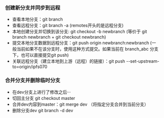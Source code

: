 ### 创建新分支并同步到远程
* 查看本地分支：git branch
* 查看远程分支：git branch -a (remotes开头的是远程分支)
* 本地创建分支并切换到该分支: git checkout -b newbranch (等价于 git branch newbranch + git checkout newbranch)
* 提交本地分支数据到远程分支：git push origin newbranch:newbranch (一般当前如果不在该分支时，使用这种方式提交。如果当前在 branch_abc 分支下，也可以直接提交git push)
* 关联远程分支（建立本地到上游（远程）的链接）：git push --set-upstream-to=origin/ipfs070

### 合并分支并删除临时分支
* 在dev分支上进行了修改之后···
* 切回主分支 git checkout master
* 合并dev内容到master：git merge dev （将指定分支合并到当前分支）
* 删除分支dev git branch -d dev
